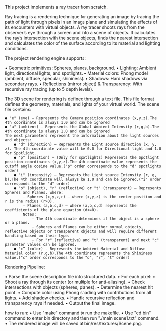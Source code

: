 This project implements a ray tracer from scratch.

Ray tracing is a rendering technique for generating an image by tracing the path of light through pixels in an image
plane and simulating the effects of its encounters with virtual objects.
A ray tracer shoots rays from the observer’s eye through a screen and into a scene of objects.
It calculates the ray’s intersection with the scene objects, finds the nearest intersection and calculates the color of
the surface according to its material and lighting conditions.


The project rendering engine supports :

  • Geometric primitives: Spheres, planes, background.
  • Lighting: Ambient light, directional lights, and spotlights.
  • Material colors: Phong model (ambient, diffuse, specular, shininess).
  • Shadows: Hard shadows via secondary rays.
  • Reflections (mirror object) & Transparency: With recursive ray tracing (up to 5 depth levels).


The 3D scene for rendering is defined through a text file.
This file format defines the geometry, materials, and lights of your virtual world.
The scene file contains:

    ● "e" (eye) – Represents the Camera position coordinates (x,y,z).The 4th coordinate is always 1.0 and can be ignored
    ● "a" (ambient) – Represents the Global Ambient Intensity (r,g,b).The 4th coordinate is always 1.0 and can be ignored
    The next parameters represent the information about the light sources and objects:
        ● "d" (direction) – Represents the Light source direction (x, y, z). The 4th coordinate value will be 0.0 for Directional light and 1.0 for Spotlight.
        ● "p" (position) – (Only for spotlights) Represents the Spotlight position coordinates (x,y,z).The 4th coordinate value represents the cutoff angle cosine value.("p" order corresponds to the "d" spotlights order)
        ● "i" (intensity) – Represents the Light source Intensity (r, g, b).The 4th coordinate will always be 1.0 and can be ignored.("i" order corresponds to the "d" order)
        ● "o" (object), "r" (reflective) or "t" (transparent) – Represents Spheres and Planes, where:
            - Spheres (x,y,z,r) – where (x,y,z) is the center position and r is the radius (r>0).
            - Planes (a,b,c,d) – where (a,b,c,d) represents the coefficients of the plane equation (d<=0).
            Notes:
                - The 4th coordinate determines if the object is a sphere or a plane.
                - Spheres and Planes can be either normal objects, reflective objects or transparent objects and will require different handling based on their type.
                - For "r" (reflective) and "t" (transparent) and next "c" parameter values can be ignored.
        ● "c” (color) - Represents the Ambient Material and Diffuse Material color (r,g,b).The 4th coordinate represents the Shininess value.("c" order corresponds to the "o", "r", "t" order)
        


Rendering Pipeline:

  • Parse the scene description file into structured data.
  • For each pixel:
      • Shoot a ray through its center (or multiple for anti-aliasing).
      • Check intersections with objects (spheres, planes).
      • Determine the nearest hit point.
      • Compute color using Phong shading with contributions from all lights.
      • Add shadow checks.
      • Handle recursive reflection and transparency rays if needed.
  • Output the final image.






how to run:
  • Use "make" command to run the makefile.
  • Use "cd bin" command to enter bin directory and then run "./main scene1.txt" command.
  • The rendered image will be saved at bin/res/textures/Scene.png.

